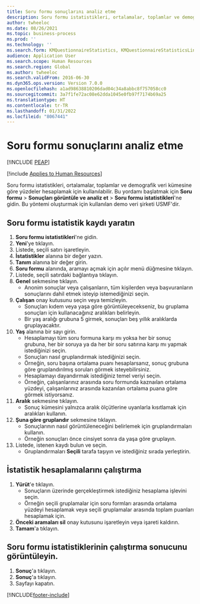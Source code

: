 ```yaml
---
title: Soru formu sonuçlarını analiz etme
description: Soru formu istatistikleri, ortalamalar, toplamlar ve demografik veri kümesine göre yüzdeler hesaplamak için kullanılabilir.
author: twheeloc
ms.date: 08/26/2021
ms.topic: business-process
ms.prod: ''
ms.technology: ''
ms.search.form: KMQuestionnaireStatistics, KMQuestionnaireStatisticsLine, HcmLearningWorkspace
audience: Application User
ms.search.scope: Human Resources
ms.search.region: Global
ms.author: twheeloc
ms.search.validFrom: 2016-06-30
ms.dyn365.ops.version: Version 7.0.0
ms.openlocfilehash: a1ad98638810206dad04c34a8abbc8f757058cc0
ms.sourcegitcommit: 3a7f1fe72ac08e62dda1045e0fb97f7174b69a25
ms.translationtype: HT
ms.contentlocale: tr-TR
ms.lasthandoff: 01/31/2022
ms.locfileid: "8067441"
---
```

# <a name="analyzing-questionnaire-results"></a>Soru formu sonuçlarını analiz etme


[!INCLUDE [PEAP](../includes/peap-1.md)]

[!include [Applies to Human Resources](../includes/applies-to-hr.md)]



Soru formu istatistikleri, ortalamalar, toplamlar ve demografik veri kümesine göre yüzdeler hesaplamak için kullanılabilir. Bu yordamı başlatmak için **Soru formu** > **Sonuçları görüntüle ve analiz et** > **Soru formu istatistikleri**'ne gidin. Bu yöntemi oluşturmak için kullanılan demo veri şirketi USMF'dir.


## <a name="create-a-questionnaire-statistics-record"></a>Soru formu istatistik kaydı yaratın
1. **Soru formu istatistikleri**'ne gidin.
2. **Yeni**'ye tıklayın.
3. Listede, seçili satırı işaretleyin.
4. **İstatistikler** alanına bir değer yazın.
5. **Tanım** alanına bir değer girin.
6. **Soru formu** alanında, aramayı açmak için açılır menü düğmesine tıklayın.
7. Listede, seçili satırdaki bağlantıya tıklayın.
8. **Genel** sekmesine tıklayın.
    * Anonim sonuçlar veya çalışanların, tüm kişilerden veya başvuranların sonuçlarını dahil etmek isteyip istemediğinizi seçin.  
9. **Çalışan** onay kutusunu seçin veya temizleyin.
    * Sonuçları kıdem veya yaşa göre görüntüleyecekseniz, bu gruplama sonuçları için kullanacağınız aralıkları belirleyin.  
    * Bir yaş aralığı grubuna 5 girmek, sonuçları beş yıllık aralıklarda gruplayacaktır.  
10. **Yaş** alanına bir sayı girin.
    * Hesaplamayı tüm soru formuna karşı mı yoksa her bir sonuç grubuna, her bir soruya ya da her bir soru satırına karşı mı yapmak istediğinizi seçin.  
    * Sonuçları nasıl gruplandırmak istediğinizi seçin.  
    * Örneğin, soru başına ortalama puanı hesaplarsanız, sonuç grubuna göre gruplandırılmış soruları görmek isteyebilirsiniz.  
    * Hesaplamayı dayandırmak istediğiniz temel veriyi seçin.  
    * Örneğin, çalışanlarınız arasında soru formunda kaznaılan ortalama yüzdeyi, çalışanlarınız arasında kazanılan ortalama puana göre görmek istiyorsanız.  
11. **Aralık** sekmesine tıklayın.
    * Sonuç kümesini yalnızca aralık ölçütlerine uyanlarla kısıtlamak için aralıkları kullanın.  
12. **Şuna göre gruplandır** sekmesine tıklayın.
    * Sonuçlarının nasıl görüntüleneceğini belirlemek için gruplandırmaları kullanın.  
    * Örneğin sonuçları önce cinsiyet sonra da yaşa göre gruplayın.  
13. Listede, istenen kaydı bulun ve seçin.
    * Gruplandırmaları **Seçili** tarafa taşıyın ve istediğiniz sırada yerleştirin.  

## <a name="execute-the-statistics-calculation"></a>İstatistik hesaplamalarını çalıştırma
1. **Yürüt**'e tıklayın.
    * Sonuçların üzerinde gerçekleştirmek istediğiniz hesaplama işlevini seçin.  
    * Örneğin seçili gruplamalar için soru formları arasında ortalama yüzdeyi hesaplamak veya seçili gruplamalar arasında toplam puanları hesaplamak için.  
2. **Önceki aramaları sil** onay kutusunu işaretleyin veya işareti kaldırın.
3. **Tamam**'a tıklayın.

## <a name="view-the-results-of-the-questionnaire-statistics-run"></a>Soru formu istatistiklerinin çalıştırma sonucunu görüntüleyin.
1. **Sonuç**'a tıklayın.
2. **Sonuç**'a tıklayın.
3. Sayfayı kapatın.



[!INCLUDE[footer-include](../includes/footer-banner.md)]
